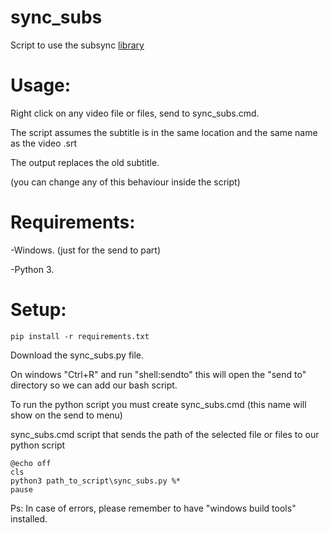 # sync_subs

Script to use the subsync [library](https://github.com/smacke/ffsubsync)

# Usage:

Right click on any video file or files, send to sync_subs.cmd.

The script assumes the subtitle is in the same location and the same name as the video .srt

The output replaces the old subtitle.

(you can change any of this behaviour inside the script)

# Requirements:

-Windows. (just for the send to part)

-Python 3.

# Setup:

```
pip install -r requirements.txt
```

Download the sync_subs.py file.

On windows "Ctrl+R" and run "shell:sendto"
this will open the "send to" directory so we can add our bash script.

To run the python script you must create sync_subs.cmd (this name will show on the send to menu)

sync_subs.cmd script that sends the path of the selected file or files to our python script

```
@echo off
cls
python3 path_to_script\sync_subs.py %*
pause
```

Ps:
In case of errors, please remember to have "windows build tools" installed.

